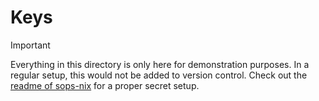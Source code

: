 # Keys

> [!IMPORTANT]
> Everything in this directory is only here for demonstration purposes. In a regular setup, this
> would not be added to version control. Check out the
> [readme of sops-nix](https://github.com/Mic92/sops-nix/blob/master/README.md) for a proper secret
> setup.
